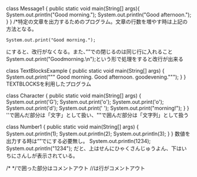 class Message1 {
  public static void main(String[] args){
    System.out.println("Good morning.");
    System.out.println("Good afternoon.");
  }
}
/*特定の文章を出力するためのプログラム。文章の行数を増やす時は上記の方法となる。

    System.out.print("Good morning.");
にすると、改行がなくなる。また、””での閉じるのは同じ行に入れること
    System.out.print("Goodmorning.\n");という形で処理をすると改行が出来る

class TextBlocksExample {
    public static void main(String[] args) {
      System.out.print("""
          Good morning.
          Good afternoon.
          goodevening.""");
    }
}
TEXTBLOCKSを利用したプログラム

class Character {
  public static void main(String[] args) {
    System.out.print('G');
    System.out.print('o');
    System.out.print('o');
    System.out.print('d');
    System.out.print(' ');
    System.out.print("morning!");
  }
}
''で囲んだ部分は「文字」として扱い、""で囲んだ部分は「文字列」として扱う

class Number1 {
  public static void main(String[] args) {
    System.out.println(1);
    System.out.println(2);
    System.out.println(3);
  }
}
数値を出力する時は””でにする必要無し。
    System.out.println(1234);
    System.out.println("1234");
だと、上はせんにひゃくさんじゅうよん、下はいちにさんしが表示されている。


/*  */で囲った部分はコメントアウト
//は行がコメントアウト
